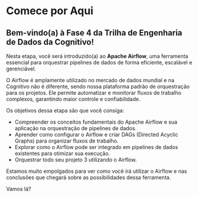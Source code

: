 # Comece por Aqui

## Bem-vindo(a) à Fase 4 da Trilha de Engenharia de Dados da Cognitivo!

Nesta etapa, você será introduzido(a) ao **Apache Airflow**, uma ferramenta essencial para orquestrar pipelines de dados de forma eficiente, escalável e gerenciável.

O Airflow é amplamente utilizado no mercado de dados mundial e na Cognitivo não é diferente, sendo nossa plataforma padrão de orquestração para os projetos. Ele permite automatizar e monitorar fluxos de trabalho complexos, garantindo maior controle e confiabilidade.

Os objetivos dessa etapa são que você consiga:
- Compreender os conceitos fundamentais do Apache Airflow e sua aplicação na orquestração de pipelines de dados.
- Aprender como configurar o Airflow e criar DAGs (Directed Acyclic Graphs) para organizar fluxos de trabalho.
- Explorar como o Airflow pode ser integrado em pipelines de dados existentes para otimizar sua execução.
- Orquestrar todo seu projeto 3 utilizando o Airflow.

Estamos muito empolgados para ver como você irá utilizar o Airflow e nas conclusões que chegará sobre as possibilidades dessa ferramenta.

Vamos lá?